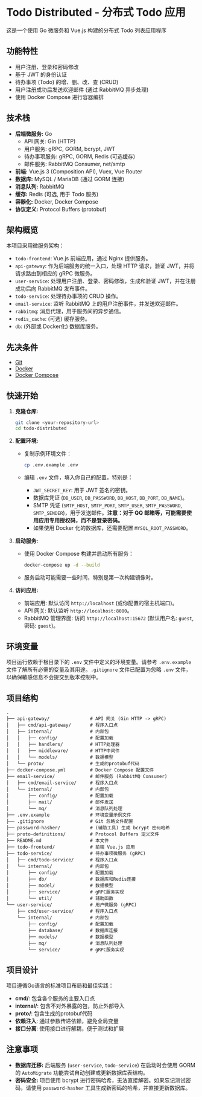 # Todo Distributed - 分布式 Todo 应用

这是一个使用 Go 微服务和 Vue.js 构建的分布式 Todo 列表应用程序

## 功能特性

* 用户注册、登录和密码修改
* 基于 JWT 的身份认证
* 待办事项 (Todo) 的增、删、改、查 (CRUD)
* 用户注册成功后发送欢迎邮件 (通过 RabbitMQ 异步处理)
* 使用 Docker Compose 进行容器编排

## 技术栈

* **后端微服务:** Go
  * API 网关: Gin (HTTP)
  * 用户服务: gRPC, GORM, bcrypt, JWT
  * 待办事项服务: gRPC, GORM, Redis (可选缓存)
  * 邮件服务: RabbitMQ Consumer, net/smtp
* **前端:** Vue.js 3 (Composition API), Vuex, Vue Router
* **数据库:** MySQL / MariaDB (通过 GORM 连接)
* **消息队列:** RabbitMQ
* **缓存:** Redis (可选, 用于 Todo 服务)
* **容器化:** Docker, Docker Compose
* **协议定义:** Protocol Buffers (protobuf)

## 架构概览

本项目采用微服务架构：

* `todo-frontend`: Vue.js 前端应用，通过 Nginx 提供服务。
* `api-gateway`: 作为后端服务的统一入口，处理 HTTP 请求，验证 JWT，并将请求路由到相应的 gRPC 微服务。
* `user-service`: 处理用户注册、登录、密码修改，生成和验证 JWT，并在注册成功后向 RabbitMQ 发布事件。
* `todo-service`: 处理待办事项的 CRUD 操作。
* `email-service`: 监听 RabbitMQ 上的用户注册事件，并发送欢迎邮件。
* `rabbitmq`: 消息代理，用于服务间的异步通信。
* `redis_cache`: (可选) 缓存服务。
* `db`: (外部或 Docker化) 数据库服务。

## 先决条件

* [Git](https://git-scm.com/)
* [Docker](https://www.docker.com/)
* [Docker Compose](https://docs.docker.com/compose/install/)

## 快速开始

1. **克隆仓库:**

    ```bash
    git clone <your-repository-url>
    cd todo-distributed
    ```

2. **配置环境:**
    * 复制示例环境文件：

        ```bash
        cp .env.example .env
        ```

    * 编辑 `.env` 文件，填入你自己的配置，特别是：
        * `JWT_SECRET_KEY`: 用于 JWT 签名的密钥。
        * 数据库凭证 (`DB_USER`, `DB_PASSWORD`, `DB_HOST`, `DB_PORT`, `DB_NAME`)。
        * SMTP 凭证 (`SMTP_HOST`, `SMTP_PORT`, `SMTP_USER`, `SMTP_PASSWORD`, `SMTP_SENDER`)，用于发送邮件。**注意：对于 QQ 邮箱等，可能需要使用应用专用授权码，而不是登录密码。**
        * 如果使用 Docker 化的数据库，还需要配置 `MYSQL_ROOT_PASSWORD`。

3. **启动服务:**
    * 使用 Docker Compose 构建并启动所有服务：

        ```bash
        docker-compose up -d --build
        ```

    * 服务启动可能需要一些时间，特别是第一次构建镜像时。

4. **访问应用:**
    * 前端应用: 默认访问 `http://localhost` (或你配置的宿主机端口)。
    * API 网关: 默认监听 `http://localhost:8080`。
    * RabbitMQ 管理界面: 访问 `http://localhost:15672` (默认用户名: `guest`, 密码: `guest`)。

## 环境变量

项目运行依赖于根目录下的 `.env` 文件中定义的环境变量。请参考 `.env.example` 文件了解所有必需的变量及其用途。`.gitignore` 文件已配置为忽略 `.env` 文件，以确保敏感信息不会提交到版本控制中。

## 项目结构

```text
.
├── api-gateway/               # API 网关 (Gin HTTP -> gRPC)
│   ├── cmd/api-gateway/       # 程序入口点
│   ├── internal/              # 内部包
│   │   ├── config/            # 配置加载
│   │   ├── handlers/          # HTTP处理器
│   │   ├── middleware/        # HTTP中间件
│   │   └── models/            # 数据模型
│   └── proto/                 # 生成的protobuf代码
├── docker-compose.yml         # Docker Compose 配置文件
├── email-service/             # 邮件服务 (RabbitMQ Consumer)
│   ├── cmd/email-service/     # 程序入口点
│   └── internal/              # 内部包
│       ├── config/            # 配置加载
│       ├── mail/              # 邮件发送
│       └── mq/                # 消息队列处理
├── .env.example               # 环境变量示例文件
├── .gitignore                 # Git 忽略文件配置
├── password-hasher/           # (辅助工具) 生成 bcrypt 密码哈希
├── proto-definitions/         # Protocol Buffers 定义文件
├── README.md                  # 本文件
├── todo-frontend/             # 前端 Vue.js 应用
├── todo-service/              # 待办事项微服务 (gRPC)
│   ├── cmd/todo-service/      # 程序入口点
│   └── internal/              # 内部包
│       ├── config/            # 配置加载
│       ├── db/                # 数据库和Redis连接
│       ├── model/             # 数据模型
│       ├── service/           # gRPC服务实现
│       └── util/              # 辅助函数
└── user-service/              # 用户微服务 (gRPC)
    ├── cmd/user-service/      # 程序入口点
    └── internal/              # 内部包
        ├── config/            # 配置加载
        ├── database/          # 数据库连接
        ├── models/            # 数据模型
        ├── mq/                # 消息队列处理
        └── service/           # gRPC服务实现
```

## 项目设计

项目遵循Go语言的标准项目布局和最佳实践：

* **cmd/**: 包含各个服务的主要入口点
* **internal/**: 包含不对外暴露的包，防止外部导入
* **proto/**: 包含生成的protobuf代码
* **依赖注入**: 通过参数传递依赖，避免全局变量
* **接口分离**: 使用接口进行解耦，便于测试和扩展

## 注意事项

* **数据库迁移:** 后端服务 (`user-service`, `todo-service`) 在启动时会使用 GORM 的 `AutoMigrate` 功能尝试自动创建或更新数据库表结构。
* **密码安全:** 项目使用 bcrypt 进行密码哈希，无法直接解密。如果忘记测试密码，请使用 `password-hasher` 工具生成新密码的哈希，并直接更新数据库。

